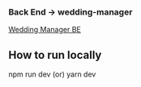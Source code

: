 
### Back End -> wedding-manager

[Wedding Manager BE](https://github.com/SHEKHARKUMMARI/wedding-manager)


## How to run locally
npm run dev
(or)
yarn dev


